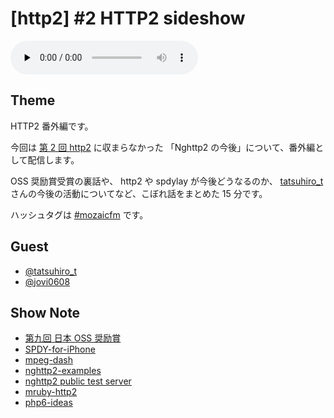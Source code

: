 # [http2] #2 HTTP2 sideshow

<audio preload="none" src="https://files.mozaic.fm/mozaic-ep2.sideshow.m4a" controls></audio>


## Theme

HTTP2 番外編です。

今回は [第 2 回 http2](http://mozaic.fm/post/83421293098/2-http2) に収まらなかった 「Nghttp2 の今後」について、番外編として配信します。

OSS 奨励賞受賞の裏話や、 http2 や spdylay が今後どうなるのか、 [tatsuhiro_t](https://twitter.com/tatsuhiro_t) さんの今後の活動についてなど、こぼれ話をまとめた 15 分です。

ハッシュタグは [#mozaicfm](https://twitter.com/search?q=mozaicfm&src=hash) です。


## Guest

- [@tatsuhiro_t](https://twitter.com/tatsuhiro_t)
- [@jovi0608](https://twitter.com/jovi0608)


## Show Note

- [第九回 日本 OSS 奨励賞](http://t.umblr.com/redirect?z=http%3A%2F%2Fossforum.jp%2Fossaward9th2&t=NTU3ZWRlMWJjMmM4NzdiNWU0Mjc0OTY1MDBiNzYwZDllYjEwYzQzMSxxemFuNmNHQw%3D%3D)
- [SPDY-for-iPhone](http://t.umblr.com/redirect?z=https%3A%2F%2Fgithub.com%2Fsorced-jim%2FSPDY-for-iPhone&t=ZTYxN2NlZTM1MzUwNDkxNDMwYjNmYzdmZWU3ZmViNTJkZTRkYjk2MyxxemFuNmNHQw%3D%3D)
- [mpeg-dash](http://t.umblr.com/redirect?z=http%3A%2F%2Fen.wikipedia.org%2Fwiki%2FDynamic_Adaptive_Streaming_over_HTTP&t=Mzg2NWMxMTAzNDYyMjY4ZDhhNDUxNGIyZDg5ZTNmNzZmNWQ2MDE1NyxxemFuNmNHQw%3D%3D)
- [nghttp2-examples](http://t.umblr.com/redirect?z=https%3A%2F%2Fgithub.com%2Ftatsuhiro-t%2Fnghttp2%2Ftree%2Fmaster%2Fexamples&t=M2ZjMjg4ZTk1YzRhZjgzYzQ2MWY1YTI4ZTFiYzg3NzJjMThjNzFiMCxxemFuNmNHQw%3D%3D)
- [nghttp2 public test server](http://t.umblr.com/redirect?z=https%3A%2F%2Fnghttp2.org%2F&t=YzkzOTc3ODI2NmNjNmNiYzc2Y2NmN2I0YWZlMzU5MThkMDVhN2RlZSxxemFuNmNHQw%3D%3D)
- [mruby-http2](http://t.umblr.com/redirect?z=https%3A%2F%2Fgithub.com%2Fmatsumoto-r%2Fmruby-http2&t=Y2VmMzYxYzQwNzQ5NWY4ZWYxODM2NzAwZDczYWE4MzBlNjFmMTE4ZSxxemFuNmNHQw%3D%3D)
- [php6-ideas](http://t.umblr.com/redirect?z=https%3A%2F%2Fwiki.php.net%2Fideas%2Fphp6&t=NDE4OWQ4YjdhYmUzOWFkM2ZkNzVkMzAwNmM2YmE3ZjgyYjdlZTBiNSxxemFuNmNHQw%3D%3D)
